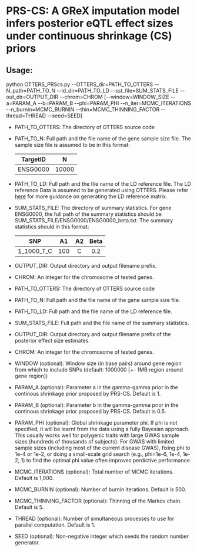 # PRS-CS: A GReX imputation model infers posterior eQTL effect sizes under continuous shrinkage (CS) priors 

<!-- ## Example Data -->

## Usage:
python OTTERS_PRScs.py --OTTERS_dir=PATH_TO_OTTERS --N_path=PATH_TO_N --ld_dir=PATH_TO_LD --sst_file=SUM_STATS_FILE --out_dir=OUTPUT_DIR --chrom=CHROM
                [--window=WINDOW_SIZE --a=PARAM_A --b=PARAM_B --phi=PARAM_PHI --n_iter=MCMC_ITERATIONS --n_burnin=MCMC_BURNIN --thin=MCMC_THINNING_FACTOR --thread=THREAD --seed=SEED]
                
 - PATH_TO_OTTERS: The directory of OTTERS source code

 - PATH_TO_N: Full path and the file name of the gene sample size file. The sample size file is assumed to be in this format:

    |     TargetID    |   N  | 
    |:---------------:|:----:|
    |     ENSG0000    | 10000|

 - PATH_TO_LD:  Full path and the file name of the LD reference file. The LD reference Data is assumed to be generated using OTTERS.
                Please refer [here](../../LD/README.md) for more guidance on generating the LD reference matrix. 

 - SUM_STATS_FILE: The directory of summary statistics. For gene ENSG0000, the full path of the summary statistics should be SUM_STATS_FILE/ENSG0000/ENSG0000_beta.txt. The summary statistics should in this format:

    |    SNP     | A1  | A2  |  Beta  |
    |:----------:|:---:|:---:|:------:|
    | 1_1000_T_C | 100 |  C  |   0.2  |

 - OUTPUT_DIR: Output directory and output filename prefix.

 - CHROM: An integer for the chromosome of tested genes.  

 - PATH_TO_OTTERS: The directory of OTTERS source code

 - PATH_TO_N: Full path and the file name of the gene sample size file.

 - PATH_TO_LD:  Full path and the file name of the LD reference file.

 - SUM_STATS_FILE: Full path and the file name of the summary statistics.

 - OUTPUT_DIR: Output directory and output filename prefix of the posterior effect size estimates.

 - CHROM: An integer for the chromosome of tested genes.

 - WINDOW (optional): Window size (in base pairs) around gene region from which to include SNPs (default: 1000000 [+- 1MB region around gene region])

 - PARAM_A (optional): Parameter a in the gamma-gamma prior in the continous shrinkage prior proposed by PRS-CS. Default is 1. 

 - PARAM_B (optional): Parameter b in the gamma-gamma prior in the continous shrinkage prior proposed by PRS-CS. Default is 0.5.

 - PARAM_PHI (optional): Global shrinkage parameter phi. If phi is not specified, it will be learnt from the data using a fully Bayesian approach.
                         This usually works well for polygenic traits with large GWAS sample sizes (hundreds of thousands of subjects).
                         For GWAS with limited sample sizes (including most of the current disease GWAS), fixing phi to 1e-4 or 1e-2,
                         or doing a small-scale grid search (e.g., phi=1e-6, 1e-4, 1e-2, 1) to find the optimal phi value often improves perdictive performance.

 - MCMC_ITERATIONS (optional): Total number of MCMC iterations. Default is 1,000.

 - MCMC_BURNIN (optional): Number of burnin iterations. Default is 500.

 - MCMC_THINNING_FACTOR (optional): Thinning of the Markov chain. Default is 5.

 - THREAD (optional): Number of simultaneous processes to use for parallel computation. Default is 1.

 - SEED (optional): Non-negative integer which seeds the random number generator.



<!-- ## Example:

```bash
cd ${OTTERS_dir}/Example

python3 ${OTTERS_dir}/PRScs/OTTERS_PRScs.py \
--OTTERS_dir=${OTTERS_dir} \
--anno_dir=anno_exp.txt \
--ld_dir=${path_to_the_downloaded_example_ld}/ld_exp.txt.gz \
--clumped_dir=exp_clumped.txt.gz \
--sst_dir=sst_exp.txt.gz \
--out_dir=${OTTERS_dir}/Example/ \
--chrom=4 \
--phi=1e-4 \
--window=1000000 \
--thread=1 \
--seed=20210522  \
``` -->